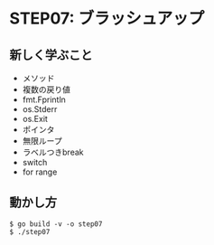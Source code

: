 # STEP07: ブラッシュアップ

## 新しく学ぶこと

* メソッド
* 複数の戻り値
* fmt.Fprintln
* os.Stderr
* os.Exit
* ポインタ
* 無限ループ
* ラベルつきbreak
* switch
* for range

## 動かし方

```
$ go build -v -o step07
$ ./step07
```
